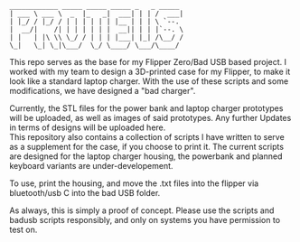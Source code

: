


```
____________ _____ _____ _____ _   _ _____ 
| ___ \ ___ \  _  |_   _|  ___| | | /  ___|
| |_/ / |_/ / | | | | | | |__ | | | \ `--. 
|  __/|    /| | | | | | |  __|| | | |`--. \
| |   | |\ \\ \_/ / | | | |___| |_| /\__/ /
\_|   \_| \_|\___/  \_/ \____/ \___/\____/                               

```

This repo serves as the base for my Flipper Zero/Bad USB based project. I worked with my team to design a 3D-printed case for my Flipper, to make it look like a standard laptop charger. With the use of these scripts and some modifications, we have designed a "bad charger".

Currently, the STL files for the power bank and laptop charger prototypes will be uploaded, as well as images of said prototypes. Any further Updates in terms of designs will be uploaded here. \
This repository also contains a collection of scripts I have written to serve as a supplement for the case, if you choose to print it. The current scripts are designed for the laptop charger housing, the powerbank and planned keyboard variants are under-developement. 


To use, print the housing, and move the .txt files into the flipper via bluetooth/usb C into the bad USB folder. 

As always, this is simply a proof of concept. Please use the scripts and badusb scripts responsibly, and only on systems you have permission to test on. 


